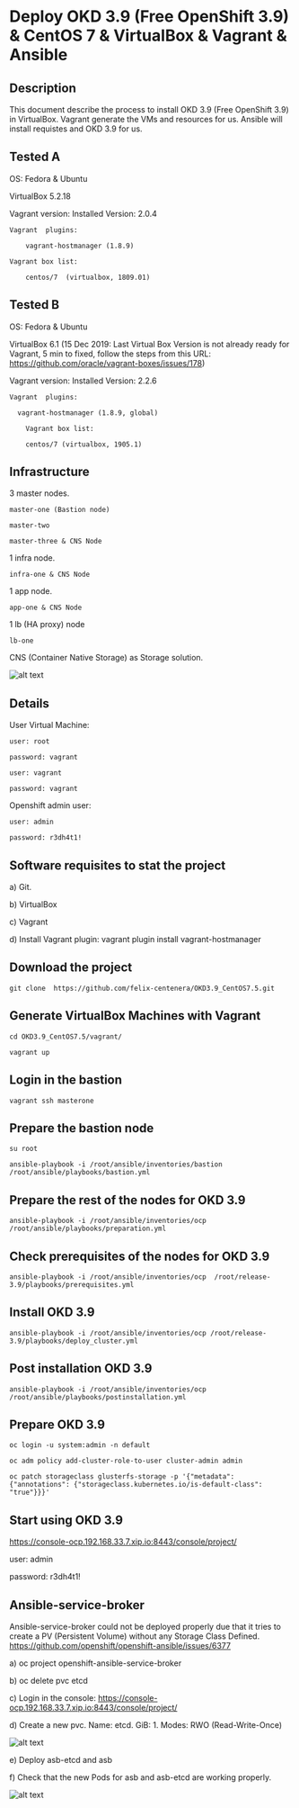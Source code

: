 Deploy OKD 3.9  (Free OpenShift 3.9)  & CentOS 7 & VirtualBox & Vagrant & Ansible
========================================

Description
--------------------------------
This document describe the process to install OKD 3.9 (Free OpenShift 3.9) in VirtualBox. Vagrant generate the VMs and resources for us. Ansible will install requistes and OKD 3.9 for us.


Tested A
--------------------------------

OS: Fedora & Ubuntu

VirtualBox 5.2.18

Vagrant version: Installed Version: 2.0.4

    Vagrant  plugins:

        vagrant-hostmanager (1.8.9)

    Vagrant box list:

        centos/7  (virtualbox, 1809.01)

Tested  B
-------------------------------

OS: Fedora & Ubuntu

VirtualBox 6.1 (15 Dec 2019: Last Virtual Box Version is not already ready for Vagrant, 5 min to fixed, follow the steps from this URL: https://github.com/oracle/vagrant-boxes/issues/178)

Vagrant version: Installed Version: 2.2.6

    Vagrant  plugins:

      vagrant-hostmanager (1.8.9, global)

        Vagrant box list:

        centos/7 (virtualbox, 1905.1)


Infrastructure
--------------------------------
3 master nodes.

    master-one (Bastion node)

    master-two

    master-three & CNS Node

1 infra node.

    infra-one & CNS Node

1 app node.

    app-one & CNS Node

1 lb (HA proxy) node

    lb-one

CNS (Container Native Storage) as Storage solution.


![alt text](https://github.com/felix-centenera/OKD3.9_CentOS7.5/blob/master/img/Infraestruture.png)


Details
--------
User Virtual Machine:

    user: root

    password: vagrant

    user: vagrant

    password: vagrant

Openshift admin user:

    user: admin

    password: r3dh4t1!


Software requisites to stat the project
-----------------------------------------
a) Git.

b) VirtualBox

c) Vagrant

d) Install Vagrant plugin: vagrant plugin install vagrant-hostmanager


Download the project
-----------------------------------------
```
git clone  https://github.com/felix-centenera/OKD3.9_CentOS7.5.git
```
Generate VirtualBox Machines with Vagrant
-----------------------------------------
```
cd OKD3.9_CentOS7.5/vagrant/

vagrant up
```
Login in the bastion
-----------------------------------------
```
vagrant ssh masterone
```
Prepare the bastion node
-----------------------------------------
```
su root

ansible-playbook -i /root/ansible/inventories/bastion /root/ansible/playbooks/bastion.yml
```

Prepare the rest of the nodes for OKD 3.9
-----------------------------------------
```
ansible-playbook -i /root/ansible/inventories/ocp /root/ansible/playbooks/preparation.yml
```
Check prerequisites of the nodes for OKD 3.9
--------------------------------------------
```
ansible-playbook -i /root/ansible/inventories/ocp  /root/release-3.9/playbooks/prerequisites.yml
```
Install OKD 3.9
--------------------------------------------
```
ansible-playbook -i /root/ansible/inventories/ocp /root/release-3.9/playbooks/deploy_cluster.yml
```

Post installation OKD 3.9
-----------------------------------------

```
ansible-playbook -i /root/ansible/inventories/ocp /root/ansible/playbooks/postinstallation.yml
```

Prepare OKD 3.9
-----------------------------------------
```
oc login -u system:admin -n default

oc adm policy add-cluster-role-to-user cluster-admin admin

oc patch storageclass glusterfs-storage -p '{"metadata": {"annotations": {"storageclass.kubernetes.io/is-default-class": "true"}}}'
```

Start using OKD 3.9
-----------------------------------------
https://console-ocp.192.168.33.7.xip.io:8443/console/project/

user: admin

password: r3dh4t1!


Ansible-service-broker
-----------------------------------------

Ansible-service-broker could not be deployed properly due that it tries to create a PV (Persistent Volume) without any Storage Class Defined.  https://github.com/openshift/openshift-ansible/issues/6377

a) oc project openshift-ansible-service-broker

b) oc delete pvc etcd

c) Login in the console: https://console-ocp.192.168.33.7.xip.io:8443/console/project/

d) Create a new pvc. Name: etcd. GiB: 1. Modes: RWO (Read-Write-Once)

![alt text](https://github.com/felix-centenera/OKD3.9_CentOS7.5/blob/master/img/createnewpvc.png)

e) Deploy asb-etcd and asb

f) Check that the new Pods for asb and asb-etcd are working properly.

![alt text](https://github.com/felix-centenera/OKD3.9_CentOS7.5/blob/master/img/checkpods.png)
